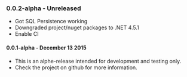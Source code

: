 ### 0.0.2-alpha - Unreleased
* Got SQL Persistence working
* Downgraded project/nuget packages to .NET 4.5.1
* Enable CI

#### 0.0.1-alpha - December 13 2015
* This is an alphe-release intended for development and testing only.
* Check the project on github for more information.

